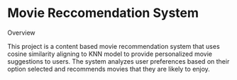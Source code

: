 # Movie Reccomendation System

Overview

This project is a content based movie recommendation system that uses cosine similarity aligning to KNN model to provide personalized movie suggestions to users. The system analyzes user preferences based on their option selected  and recommends movies that they are likely to enjoy.


